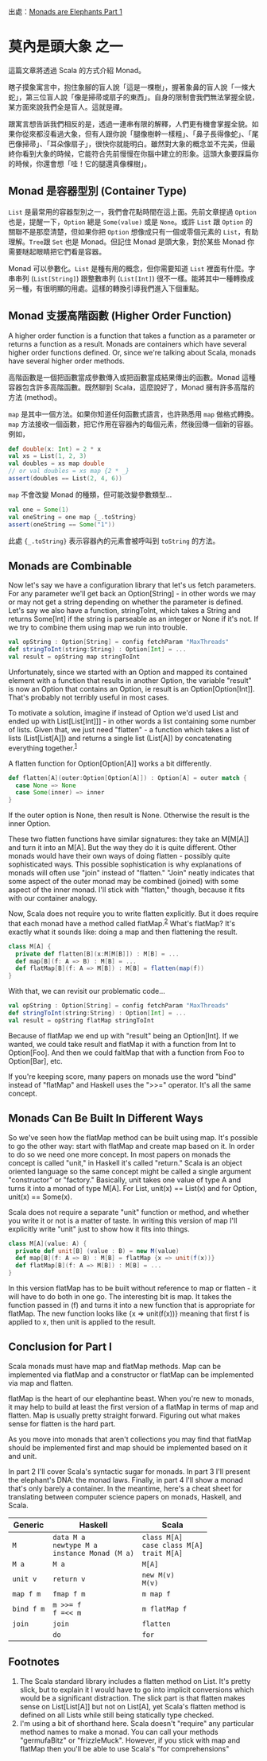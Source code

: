 出處：[Monads are Elephants Part 1](http://james-iry.blogspot.tw/2007/09/monads-are-elephants-part-1.html)

# 莫內是頭大象 之一

這篇文章將透過 Scala 的方式介紹 Monad。

瞎子摸象寓言中，抱住象腳的盲人說「這是一棵樹」，握著象鼻的盲人說「一條大蛇」，第三位盲人說「像是掃帚或扇子的東西」。自身的限制會我們無法掌握全貌，某方面來說我們全是盲人。這就是禪。

跟寓言想告訴我們相反的是，透過一連串有限的解釋，人們更有機會掌握全貌。如果你從來都沒看過大象，但有人跟你說「腿像樹幹一樣粗」、「鼻子長得像蛇」、「尾巴像掃帚」、「耳朵像扇子」，很快你就能明白。雖然對大象的概念並不完美，但最終你看到大象的時候，它能符合先前慢慢在你腦中建立的形象。這頭大象要踩扁你的時候，你還會想「哇！它的腿還真像棵樹」。

## Monad 是容器型別 (Container Type)

`List` 是最常用的容器型別之一，我們會花點時間在這上面。先前文章提過 `Option` 也是，提醒一下，`Option` 總是 `Some(value)` 或是 `None`。或許 `List` 跟 `Option` 的關聯不是那麼清楚，但如果你把 `Option` 想像成只有一個或零個元素的 `List`，有助理解。`Tree`跟 `Set` 也是 Monad。但記住  Monad 是頭大象，對於某些 Monad 你需要瞇起眼睛把它們看是容器。

Monad 可以參數化。`List` 是種有用的概念，但你需要知道 `List` 裡面有什麼。字串串列 (`List[String]`) 跟整數串列 (`List[Int]`) 很不一樣。能將其中一種轉換成另一種，有很明顯的用處。這樣的轉換引導我們進入下個重點。

## Monad 支援高階函數 (Higher Order Function)

A higher order function is a function that takes a function as a parameter or returns a function as a result. Monads are containers which have several higher order functions defined. Or, since we're talking about Scala, monads have several higher order methods.

高階函數是一個把函數當成參數傳入或把函數當成結果傳出的函數。Monad 這種容器包含許多高階函數。既然聊到 Scala，這麼說好了，Monad 擁有許多高階的方法 (method)。

`map` 是其中一個方法。如果你知道任何函數式語言，也許熟悉用 `map` 做格式轉換。`map` 方法接收一個函數，把它作用在容器內的每個元素，然後回傳一個新的容器。例如，

```scala
def double(x: Int) = 2 * x
val xs = List(1, 2, 3)
val doubles = xs map double
// or val doubles = xs map {2 * _}
assert(doubles == List(2, 4, 6))
```

`map` 不會改變 Monad 的種類，但可能改變參數類型...

```scala
val one = Some(1)
val oneString = one map {_.toString}
assert(oneString == Some("1"))
```

此處 `{_.toString}` 表示容器內的元素會被呼叫到 `toString` 的方法。

## Monads are Combinable

Now let's say we have a configuration library that let's us fetch parameters. For any parameter we'll get back an Option[String] - in other words we may or may not get a string depending on whether the parameter is defined. Let's say we also have a function, stringToInt, which takes a String and returns Some[Int] if the string is parseable as an integer or None if it's not. If we try to combine them using map we run into trouble.

```scala
val opString : Option[String] = config fetchParam "MaxThreads"
def stringToInt(string:String) : Option[Int] = ...
val result = opString map stringToInt
```

Unfortunately, since we started with an Option and mapped its contained element with a function that results in another Option, the variable "result" is now an Option that contains an Option, ie result is an Option[Option[Int]]. That's probably not terribly useful in most cases.

To motivate a solution, imagine if instead of Option we'd used List and ended up with List[List[Int]]] - in other words a list containing some number of lists. Given that, we just need "flatten" - a function which takes a list of lists (List[List[A]]) and returns a single list (List[A]) by concatenating everything together.<sup>[1](#footnote1)</sup>

A flatten function for Option[Option[A]] works a bit differently.

```scala
def flatten[A](outer:Option[Option[A]]) : Option[A] = outer match {
  case None => None
  case Some(inner) => inner
}
```

If the outer option is None, then result is None. Otherwise the result is the inner Option.

These two flatten functions have similar signatures: they take an M[M[A]] and turn it into an M[A]. But the way they do it is quite different. Other monads would have their own ways of doing flatten - possibly quite sophisticated ways. This possible sophistication is why explanations of monads will often use "join" instead of "flatten." "Join" neatly indicates that some aspect of the outer monad may be combined (joined) with some aspect of the inner monad. I'll stick with "flatten," though, because it fits with our container analogy.

Now, Scala does not require you to write flatten explicitly. But it does require that each monad have a method called flatMap.<sup>[2](#footnote2)</sup> What's flatMap? It's exactly what it sounds like: doing a map and then flattening the result.

```scala
class M[A] {
  private def flatten[B](x:M[M[B]]) : M[B] = ...
  def map[B](f: A => B) : M[B] = ...
  def flatMap[B](f: A => M[B]) : M[B] = flatten(map(f))
}
```

With that, we can revisit our problematic code...

```scala
val opString : Option[String] = config fetchParam "MaxThreads"
def stringToInt(string:String) : Option[Int] = ...
val result = opString flatMap stringToInt
```

Because of flatMap we end up with "result" being an Option[Int]. If we wanted, we could take result and flatMap it with a function from Int to Option[Foo]. And then we could faltMap that with a function from Foo to Option[Bar], etc.

If you're keeping score, many papers on monads use the word "bind" instead of "flatMap" and Haskell uses the ">>=" operator. It's all the same concept.

## Monads Can Be Built In Different Ways

So we've seen how the flatMap method can be built using map. It's possible to go the other way: start with flatMap and create map based on it. In order to do so we need one more concept. In most papers on monads the concept is called "unit," in Haskell it's called "return." Scala is an object oriented language so the same concept might be called a single argument "constructor" or "factory." Basically, unit takes one value of type A and turns it into a monad of type M[A]. For List, unit(x) == List(x) and for Option, unit(x) == Some(x).

Scala does not require a separate "unit" function or method, and whether you write it or not is a matter of taste. In writing this version of map I'll explicitly write "unit" just to show how it fits into things.

```scala
class M[A](value: A) {
  private def unit[B] (value : B) = new M(value)
  def map[B](f: A => B) : M[B] = flatMap {x => unit(f(x))}
  def flatMap[B](f: A => M[B]) : M[B] = ...
}
```

In this version flatMap has to be built without reference to map or flatten - it will have to do both in one go. The interesting bit is map. It takes the function passed in (f) and turns it into a new function that is appropriate for flatMap. The new function looks like {x => unit(f(x))} meaning that first f is applied to x, then unit is applied to the result.

## Conclusion for Part I

Scala monads must have map and flatMap methods. Map can be implemented via flatMap and a constructor or flatMap can be implemented via map and flatten.

flatMap is the heart of our elephantine beast. When you're new to monads, it may help to build at least the first version of a flatMap in terms of map and flatten. Map is usually pretty straight forward. Figuring out what makes sense for flatten is the hard part.

As you move into monads that aren't collections you may find that flatMap should be implemented first and map should be implemented based on it and unit.

In part 2 I'll cover Scala's syntactic sugar for monads. In part 3 I'll present the elephant's DNA: the monad laws. Finally, in part 4 I'll show a monad that's only barely a container. In the meantime, here's a cheat sheet for translating between computer science papers on monads, Haskell, and Scala.

| Generic | Haskell | Scala |
|---------|---------|-------|
| `M`	| `data M a`<br>`newtype M a`<br>`instance Monad (M a)` | `class M[A]`<br>`case class M[A]`<br>`trait M[A]` |
| `M a` | `M a` | `M[A]` |
| `unit v`| `return v` | `new M(v)`<br>`M(v)` |
| `map f m` | `fmap f m` | `m map f` |
| `bind f m` | `m >>= f`<br>`f =<< m` | `m flatMap f` |
| `join` | `join` | `flatten` | 
|  | `do` | `for` |

## Footnotes

1. <a name="footnote1"></a> The Scala standard library includes a flatten method on List. It's pretty slick, but to explain it I would have to go into implicit conversions which would be a significant distraction. The slick part is that flatten makes sense on List[List[A]] but not on List[A], yet Scala's flatten method is defined on all Lists while still being statically type checked.
2. <a name="footnote2"></a> I'm using a bit of shorthand here. Scala doesn't "require" any particular method names to make a monad. You can call your methods "germufaBitz" or "frizzleMuck". However, if you stick with map and flatMap then you'll be able to use Scala's "for comprehensions"
